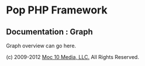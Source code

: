 Pop PHP Framework
=================

Documentation : Graph
---------------------

Graph overview can go here.

(c) 2009-2012 [Moc 10 Media, LLC.](http://www.moc10media.com) All Rights Reserved.
